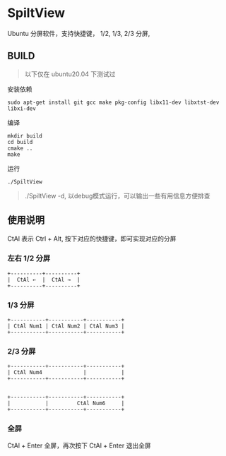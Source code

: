 
# SpiltView

Ubuntu 分屏软件，支持快捷键， 1/2, 1/3, 2/3 分屏, 

## BUILD

> 以下仅在 ubuntu20.04 下测试过

安装依赖

```shell
sudo apt-get install git gcc make pkg-config libx11-dev libxtst-dev libxi-dev
```
编译

```shell
mkdir build
cd build
cmake ..
make
```

运行
```shell
./SpiltView
```
> ./SpiltView -d, 以debug模式运行，可以输出一些有用信息方便排查

## 使用说明

CtAl 表示 Ctrl + Alt, 按下对应的快捷键，即可实现对应的分屏

### 左右 1/2 分屏

```text
+----------+----------+
|  CtAl ←  |  CtAl →  |
+----------+----------+
```

### 1/3  分屏

```text
+-----------+-----------+-----------+
| CtAl Num1 | CtAl Num2 | CtAl Num3 |
+-----------+-----------+-----------+
```

### 2/3 分屏

```text
+-----------+-----------+-----------+
| CtAl Num4             |           |
+-----------+-----------+-----------+


+-----------+-----------+-----------+
|           |         CtAl Num6     |
+-----------+-----------+-----------+
```

### 全屏

CtAl + Enter 全屏，再次按下 CtAl + Enter 退出全屏






